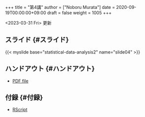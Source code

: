 +++
title = "第4講"
author = ["Noboru Murata"]
date = 2020-09-19T00:00:00+09:00
draft = false
weight = 1005
+++

<span class="timestamp-wrapper"><span class="timestamp">&lt;2023-03-31 Fri&gt; </span></span> 更新


## スライド {#スライド}

{{< myslide base="statistical-data-analysis2" name="slide04" >}}


## ハンドアウト {#ハンドアウト}

-   [PDF file](https://noboru-murata.github.io/statistical-data-analysis2/pdfs/slide04.pdf)


## 付録 {#付録}

-   [RScript](https://noboru-murata.github.io/statistical-data-analysis2/code/slide04.R)
